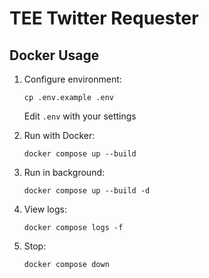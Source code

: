 # TEE Twitter Requester

## Docker Usage

1. Configure environment:

   ```
   cp .env.example .env
   ```

   Edit `.env` with your settings

2. Run with Docker:

   ```
   docker compose up --build
   ```

3. Run in background:

   ```
   docker compose up --build -d
   ```

4. View logs:

   ```
   docker compose logs -f
   ```

5. Stop:
   ```
   docker compose down
   ```
